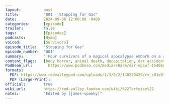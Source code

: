 ```yaml
---
layout:          post
title:           "001 - Stopping for Gas"
date:            2024-09-06 12:00:00 -0400
categories:      [episode]
trailer:         false
tags:            [Episodes]
podcasts:        [Hymn]
voiced:          [Survivors]
episode_title:   "Stopping for Gas"
episode_number:  '001'
summary:         "'Four survivors of a magical apocalypse embark on a road trip through the fantasy wasteland that once was America.'"
content_flags:   [body horror, animal death, decapitation, dar accident]
PodBean_url:       https://www.podbean.com/media/share/dir-mpswf-15466d57
formats: 
  PDF: https://www.redvalleypod.com/uploads/1/3/0/2/130220429/rv_s01e01_-_transcript.pdf
  PDF (Large-Print): 
official:        true
wiki_url:        https://red-valley.fandom.com/wiki/%22Tortoise%22
notes:           "Edited by [james-spooky]"
---
```

